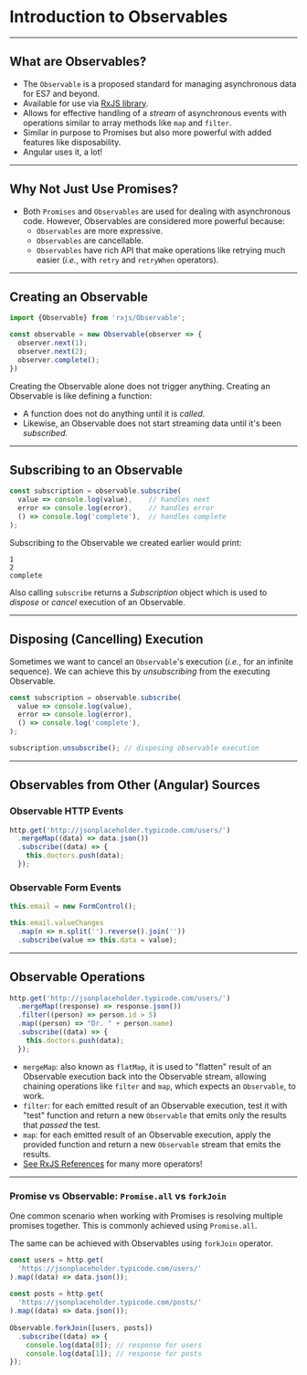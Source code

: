 # Introduction to Observables

---

## What are Observables?

* The `Observable` is a proposed standard for managing asynchronous data for ES7 and beyond.
* Available for use via [RxJS library](https://github.com/ReactiveX/rxjs).
* Allows for effective handling of a *stream* of asynchronous events with operations similar to 
array methods like `map` and `filter`.
* Similar in purpose to Promises but also more powerful with added features like disposability.
* Angular uses it, a lot!

---

## Why Not Just Use Promises?

* Both `Promises` and `Observables` are used for dealing with asynchronous code. However, 
Observables are considered more powerful because:
  * `Observables` are more expressive.
  * `Observables` are cancellable.
  * `Observables` have rich API that make operations like retrying much easier (*i.e.*, with `retry` and 
  `retryWhen` operators).

---

## Creating an Observable

```js
import {Observable} from 'rxjs/Observable';

const observable = new Observable(observer => {
  observer.next(1);
  observer.next(2);
  observer.complete();
})
```
Creating the Observable alone does not trigger anything.
Creating an Observable is like defining a function: 
- A function does not do anything until it is *called*. 
- Likewise, an Observable does not start streaming data until it's been *subscribed*.

---

## Subscribing to an Observable

```js
const subscription = observable.subscribe(
  value => console.log(value),    // handles next
  error => console.log(error),    // handles error 
  () => console.log('complete'),  // handles complete
);
```

Subscribing to the Observable we created earlier would print:

```
1
2
complete
```

Also calling `subscribe` returns a *Subscription* object which is used to *dispose* or *cancel*
execution of an Observable.

---

## Disposing (Cancelling) Execution

Sometimes we want to cancel an `Observable`'s execution (*i.e.*, for an infinite sequence). We can
achieve this by *unsubscribing* from the executing Observable.

```js
const subscription = observable.subscribe(
  value => console.log(value),   
  error => console.log(error),    
  () => console.log('complete'),  
); 

subscription.unsubscribe(); // disposing observable execution
```

---

## Observables from Other (Angular) Sources

### Observable HTTP Events

```js 
http.get('http://jsonplaceholder.typicode.com/users/')
  .mergeMap((data) => data.json())
  .subscribe((data) => {
    this.doctors.push(data);
  });
```

### Observable Form Events 

```js
this.email = new FormControl();

this.email.valueChanges
  .map(n => n.split('').reverse().join(''))
  .subscribe(value => this.data = value);
```

---

## Observable Operations

```js
http.get('http://jsonplaceholder.typicode.com/users/')
  .mergeMap((response) => response.json())
  .filter((person) => person.id > 5)
  .map((person) => "Dr. " + person.name)
  .subscribe((data) => {
    this.doctors.push(data);
  });
```
* `mergeMap`: also known as `flatMap`, it is used to "flatten" result of an Observable
execution back into the Observable stream, allowing chaining operations like `filter` and 
`map`, which expects an `Observable`, to work.
* `filter`: for each emitted result of an Observable execution, test it with "test" 
function and return a new `Observable` that emits only the results that *passed* the test.
* `map`: for each emitted result of an Observable execution, apply the provided function and 
return a new `Observable` stream that emits the results.
* [See RxJS References](http://reactivex.io/rxjs/identifiers.html) for many more operators!

---

### Promise vs Observable: `Promise.all` vs `forkJoin`

One common scenario when working with Promises is resolving multiple promises together. 
This is commonly achieved using `Promise.all`.

The same can be achieved with Observables using `forkJoin` operator.

```js 
const users = http.get(
  'https://jsonplaceholder.typicode.com/users/'
).map((data) => data.json());
  
const posts = http.get(
  'https://jsonplaceholder.typicode.com/posts/'  
).map((data) => data.json());
  
Observable.forkJoin([users, posts])
  .subscribe((data) => {
    console.log(data[0]); // response for users
    console.log(data[1]); // response for posts
});
``` 